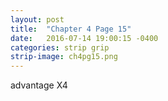 ```yaml
---
layout: post
title:  "Chapter 4 Page 15"
date:   2016-07-14 19:00:15 -0400
categories: strip grip
strip-image: ch4pg15.png
---
```

advantage X4

